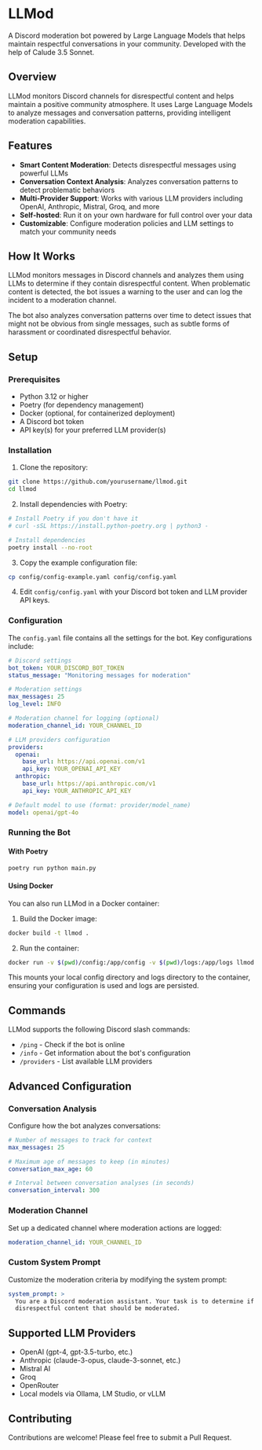 # LLMod

A Discord moderation bot powered by Large Language Models that helps maintain respectful conversations in your community.
Developed with the help of Calude 3.5 Sonnet.

## Overview

LLMod monitors Discord channels for disrespectful content and helps maintain a positive community atmosphere. It uses Large Language Models to analyze messages and conversation patterns, providing intelligent moderation capabilities.

## Features

- **Smart Content Moderation**: Detects disrespectful messages using powerful LLMs
- **Conversation Context Analysis**: Analyzes conversation patterns to detect problematic behaviors
- **Multi-Provider Support**: Works with various LLM providers including OpenAI, Anthropic, Mistral, Groq, and more
- **Self-hosted**: Run it on your own hardware for full control over your data
- **Customizable**: Configure moderation policies and LLM settings to match your community needs

## How It Works

LLMod monitors messages in Discord channels and analyzes them using LLMs to determine if they contain disrespectful content. When problematic content is detected, the bot issues a warning to the user and can log the incident to a moderation channel.

The bot also analyzes conversation patterns over time to detect issues that might not be obvious from single messages, such as subtle forms of harassment or coordinated disrespectful behavior.

## Setup

### Prerequisites

- Python 3.12 or higher
- Poetry (for dependency management)
- Docker (optional, for containerized deployment)
- A Discord bot token
- API key(s) for your preferred LLM provider(s)

### Installation

1. Clone the repository:
```bash
git clone https://github.com/yourusername/llmod.git
cd llmod
```

2. Install dependencies with Poetry:
```bash
# Install Poetry if you don't have it
# curl -sSL https://install.python-poetry.org | python3 -

# Install dependencies
poetry install --no-root
```

3. Copy the example configuration file:
```bash
cp config/config-example.yaml config/config.yaml
```

4. Edit `config/config.yaml` with your Discord bot token and LLM provider API keys.

### Configuration

The `config.yaml` file contains all the settings for the bot. Key configurations include:

```yaml
# Discord settings
bot_token: YOUR_DISCORD_BOT_TOKEN
status_message: "Monitoring messages for moderation"

# Moderation settings
max_messages: 25
log_level: INFO

# Moderation channel for logging (optional)
moderation_channel_id: YOUR_CHANNEL_ID

# LLM providers configuration
providers:
  openai:
    base_url: https://api.openai.com/v1
    api_key: YOUR_OPENAI_API_KEY
  anthropic:
    base_url: https://api.anthropic.com/v1
    api_key: YOUR_ANTHROPIC_API_KEY

# Default model to use (format: provider/model_name)
model: openai/gpt-4o
```

### Running the Bot

#### With Poetry

```bash
poetry run python main.py
```

#### Using Docker

You can also run LLMod in a Docker container:

1. Build the Docker image:
```bash
docker build -t llmod .
```

2. Run the container:
```bash
docker run -v $(pwd)/config:/app/config -v $(pwd)/logs:/app/logs llmod
```

This mounts your local config directory and logs directory to the container, ensuring your configuration is used and logs are persisted.

## Commands

LLMod supports the following Discord slash commands:

- `/ping` - Check if the bot is online
- `/info` - Get information about the bot's configuration
- `/providers` - List available LLM providers

## Advanced Configuration

### Conversation Analysis

Configure how the bot analyzes conversations:

```yaml
# Number of messages to track for context
max_messages: 25

# Maximum age of messages to keep (in minutes)
conversation_max_age: 60

# Interval between conversation analyses (in seconds)
conversation_interval: 300
```

### Moderation Channel

Set up a dedicated channel where moderation actions are logged:

```yaml
moderation_channel_id: YOUR_CHANNEL_ID
```

### Custom System Prompt

Customize the moderation criteria by modifying the system prompt:

```yaml
system_prompt: >
  You are a Discord moderation assistant. Your task is to determine if messages contain
  disrespectful content that should be moderated.
```

## Supported LLM Providers

- OpenAI (gpt-4, gpt-3.5-turbo, etc.)
- Anthropic (claude-3-opus, claude-3-sonnet, etc.)
- Mistral AI
- Groq
- OpenRouter
- Local models via Ollama, LM Studio, or vLLM

## Contributing

Contributions are welcome! Please feel free to submit a Pull Request.
